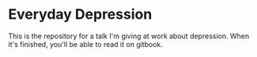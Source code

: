 # Everyday Depression

This is the repository for a talk I'm giving at work about depression. When it's finished, you'll be able to read it on gitbook.
